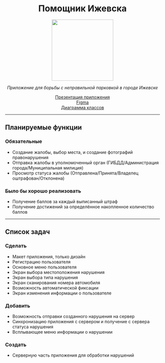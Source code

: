# <div align="center"> Помощник Ижевска </div>

<p align="center">
  <img src="https://sun9-38.userapi.com/impg/sW4LzyhHVXv5oGf8bwDxjD82tiULHQNMPmm3fA/1ofHbmg80DI.jpg?size=512x512&quality=96&sign=17ba047ca3457a334270d5499742672b&type=album" width="200" />
</p>

*<div align="center"> Приложение для борьбы с неправильной парковкой в городе Ижевске </div>*

[<div align="center">Презентация приложения</div>](https://github.com/KapustaKosta/IzhHelper/blob/master/Помощник%20Ижевска.pptx)
[<div align="center">Figma</div>](https://www.figma.com/file/I29B3JGJcYMTeyfpCSZ4Da/IzhHelper?node-id=0%3A1)
[<div align="center">Диаграмма классов</div>](https://drive.google.com/file/d/1V7rvEoPjWr2Yuo4HSD35qOZ7d4bNo9z4/view)

___

## Планируемые функции
### Обязательные
* Создание жалобы, выбор места, и создание фотографий правонарушения
* Отправка жалобы в уполномоченный орган (ГИБДД/Администрация города/Муниципальная милиция)
* Просмотр статуса жалобы (Отправлена/Принята/Владелец оштрафован/Отклонена)

### Было бы хорошо реализовать
* Получение баллов за каждый выписанный штраф 
* Получение достижений за определённое накопленное количество баллов

___

## Список задач
### Сделать
* Макет приложения, только дизайн
* Регистрацию пользователя
* Основное меню пользователя
* Экран выбора местоположения нарушения
* Экран выбора типа нарушения
* Экран сканирования номера автомобиля
* Возможность автоматической фиксации
* Экран изменения информации о пользователе

### Добавить
* Возможность отправки созданного нарушения на сервер
* Синхронизацию приложения с сервером и получение с сервера статуса нарушения
* Всплывающее меню информации о нарушении

### Создать
* Серверную часть приложения для обработки нарушений
